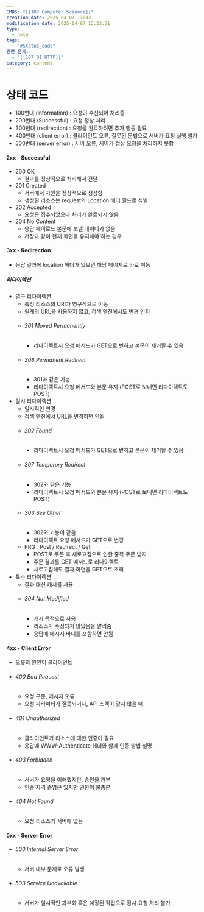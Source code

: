 ```yaml
---
CMDS: "[[107 Computer Science]]"
creation date: 2025-04-07 13:33
modification date: 2025-04-07 13:33:51
type:
  - note
tags:
  - "#Status_code"
관련 문서:
  - "[[107.01 HTTP]]"
category: content
---
```


# 상태 코드
- 100번대 (information) : 요청이 수신되어 처리중
- 200번대 (Successful) : 요청 정상 처리
- 300번대 (redirection) : 요청을 완료하려면 추가 행동 필요
- 400번대 (client error) : 클라이언트 오류, 잘못된 문법으로 서버가 요청 실행 불가
- 500번대 (server error) : 서버 오류, 서버가 정상 요청을 처리하지 못함

#### 2xx - Successful
- 200 OK
	- 결과를 정상적으로 처리해서 전달
- 201 Created
	- 서버에서 자원을 정상적으로 생성함
	- 생성된 리소스는 request의 Location 헤더 필드로 식별
- 202 Accepted
	- 요청은 접수되었으나 처리가 완료되지 않음
- 204 No Content
	- 응답 페이로드 본문에 보낼 데이터가 없음
	- 저장과 같이 현재 화면을 유지해야 하는 경우

#### 3xx - Redirection
- 응답 결과에 location 헤더가 있으면 해당 페이지로 바로 이동

##### 리다이렉션
- 영구 리다이렉션
	- 특정 리소스의 URI가 영구적으로 이동
	- 원래의 URL을 사용하지 않고, 검색 엔진에서도 변경 인지
	- ###### 301 Moved Permanently
		- 리다이렉트시 요청 메서드가 GET으로 변하고 본문이 제거될 수 있음
	- ###### 308 Permanent Redirect
		- 301과 같은 기능
		- 리다이렉트시 요청 메서드와 본문 유지 (POST로 보내면  리다이렉트도 POST)
- 일시 리다이렉션
	- 일시적인 변경
	- 검색 엔진에서 URL을 변경하면 안됨
	- ###### 302 Found
		- 리다이렉트시 요청 메서드가 GET으로 변하고 본문이 제거될 수 있음
	- ###### 307 Temporary Redirect
		- 302와 같은 기능
		- 리다이렉트시 요청 메서드와 본문 유지 (POST로 보내면  리다이렉트도 POST)
	- ###### 303 See Other
		- 302와 기능이 같음
		- 리다이렉트 요청 메서드가 GET으로 변경
	- PRG : Post / Redirect / Get
		- POST로 주문 후 새로고침으로 인한 중복 주문 방지
		- 주문 결과를 GET 메서드로 리다이렉트
		- 새로고침해도 결과 화면을 GET으로 조회
- 특수 리다이렉션
	- 결과 대신 캐시를 사용
	- ###### 304 Not Modified
		- 캐시 목적으로 사용
		- 리소스가 수정되지 않았음을 알려줌
		- 응답에 메시지 바디를 포함하면 안됨

#### 4xx - Client Error
- 오류의 원인이 클라이언트
- ###### 400 Bad Request
	- 요청 구문, 메시지 오류
	- 요청 파라미터가 잘못되거나, API 스펙이 맞지 않을 때
- ###### 401 Unauthorized
	- 클라이언트가 리소스에 대한 인증이 필요
	- 응답에 WWW-Authenticate 헤더와 함께 인증 방법 설명
- ###### 403 Forbidden
	- 서버가 요청을 이해했지만, 승인을 거부
	- 인증 자격 증명은 있지만 권한이 불충분
- ###### 404 Not Found
	- 요청 리소스가 서버에 없음

#### 5xx - Server Error
- ###### 500 Internal Server Error
	- 서버 내부 문제로 오류 발생
- ###### 503 Service Unavailable
	- 서버가 일시적인 과부화 혹은 예정된 작업으로 잠시 요청 처리 불가
